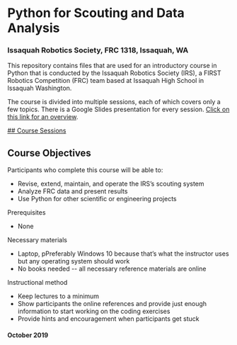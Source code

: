 # Python for Scouting and Data Analysis
### Issaquah Robotics Society, FRC 1318, Issaquah, WA

This repository contains files that are used for an introductory course in Python that is conducted by the
Issaquah Robotics Society (IRS), a FIRST Robotics Competition (FRC) team based at Issaquah High School in
Issaquah Washington.

The course is divided into multiple sessions, each of which covers only a few topics. There is a Google Slides
presentation for every session. [Click on this link for an overview](https://docs.google.com/presentation/d/1I7UT_SlzKPdMUcimG--sRbG1tNZ6Wwg3zkupe0vBFAc/edit?usp=sharing).

[## Course Sessions](https://github.com/irs1318dev/python_class/blob/master/sessions.md)

## Course Objectives
Participants who complete this course will be able to:
* Revise, extend, maintain, and operate the IRS’s scouting system
* Analyze FRC data and present results
* Use Python for other scientific or engineering projects

Prerequisites
* None

Necessary materials
* Laptop, pPreferably Windows 10 because that’s what the instructor uses
  but any operating system should work
* No books needed -- all necessary reference materials are online

Instructional method
* Keep lectures to a minimum
* Show participants the online references and provide just enough information to start working on the coding exercises
* Provide hints and encouragement when participants get stuck

#### October 2019

